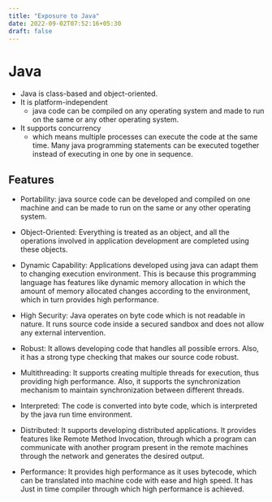 ```yaml
---
title: "Exposure to Java"
date: 2022-09-02T07:52:16+05:30
draft: false
---
```


# Java 

 - Java is class-based and object-oriented.
 - It is platform-independent
    - java code can be compiled on any operating system and made to run on the same or any other operating system.
 - It supports concurrency
    - which means multiple processes can execute the code at the same time. Many java programming statements can be executed together instead of executing in one by one in sequence.

## Features
  - Portability: java source code can be developed and compiled on one machine and can be made to run on the same or any other operating system.
  
  - Object-Oriented: Everything is treated as an object, and all the operations involved in application development are completed using these objects.
  
  - Dynamic Capability: Applications developed using java can adapt them to changing execution environment. This is because this programming language has features like dynamic memory allocation in which the amount of memory allocated changes according to the environment, which in turn provides high performance.
  
  - High Security: Java operates on byte code which is not readable in nature. It runs source code inside a secured sandbox and does not allow any external intervention.
  
  - Robust:  It allows developing code that handles all possible errors. Also, it has a strong type checking that makes our source code robust.
  
  - Multithreading: It supports creating multiple threads for execution, thus providing high performance. Also, it supports the synchronization mechanism to maintain synchronization between different threads.
  
  - Interpreted: The code is converted into byte code, which is interpreted by the java run time environment.
  
  - Distributed: It supports developing distributed applications. It provides features like Remote Method Invocation, through which a program can communicate with another program present in the remote machines through the network and generates the desired output.
  
  - Performance: It provides high performance as it uses bytecode, which can be translated into machine code with ease and high speed. It has Just in time compiler through which high performance is achieved.
